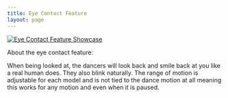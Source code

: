 ```yaml
---
title: Eye Contact Feature
layout: page
---
```


[![Eye Contact Feature Showcase](https://img.youtube.com/vi/BVKBc11KhRU/0.jpg)](https://youtu.be/BVKBc11KhRU)

About the eye contact feature:

When being looked at, the dancers will look back and smile back at you like a real human does. They also blink naturally. The range of motion is adjustable for each model and is not tied to the dance motion at all meaning this works for any motion and even when it is paused. 
